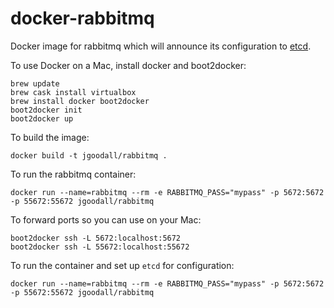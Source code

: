 docker-rabbitmq
===============

Docker image for rabbitmq which will announce its configuration to [etcd](https://github.com/coreos/etcd).

To use Docker on a Mac, install docker and boot2docker:

    brew update
    brew cask install virtualbox
    brew install docker boot2docker
    boot2docker init
    boot2docker up

To build the image:

    docker build -t jgoodall/rabbitmq .

To run the rabbitmq container:

    docker run --name=rabbitmq --rm -e RABBITMQ_PASS="mypass" -p 5672:5672 -p 55672:55672 jgoodall/rabbitmq

To forward ports so you can use on your Mac:

    boot2docker ssh -L 5672:localhost:5672
    boot2docker ssh -L 55672:localhost:55672

To run the container and set up `etcd` for configuration:

    docker run --name=rabbitmq --rm -e RABBITMQ_PASS="mypass" -p 5672:5672 -p 55672:55672 jgoodall/rabbitmq
